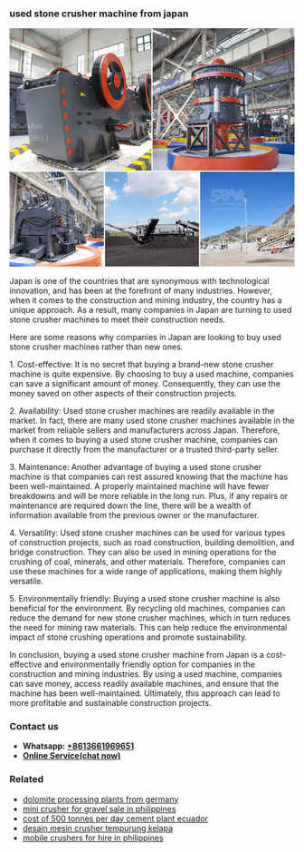 <h3>used stone crusher machine from japan</h3><img src='1708589067.jpg' alt=''><p>Japan is one of the countries that are synonymous with technological innovation, and has been at the forefront of many industries. However, when it comes to the construction and mining industry, the country has a unique approach. As a result, many companies in Japan are turning to used stone crusher machines to meet their construction needs.</p><p>Here are some reasons why companies in Japan are looking to buy used stone crusher machines rather than new ones.</p><p>1. Cost-effective: It is no secret that buying a brand-new stone crusher machine is quite expensive. By choosing to buy a used machine, companies can save a significant amount of money. Consequently, they can use the money saved on other aspects of their construction projects.</p><p>2. Availability: Used stone crusher machines are readily available in the market. In fact, there are many used stone crusher machines available in the market from reliable sellers and manufacturers across Japan. Therefore, when it comes to buying a used stone crusher machine, companies can purchase it directly from the manufacturer or a trusted third-party seller.</p><p>3. Maintenance: Another advantage of buying a used stone crusher machine is that companies can rest assured knowing that the machine has been well-maintained. A properly maintained machine will have fewer breakdowns and will be more reliable in the long run. Plus, if any repairs or maintenance are required down the line, there will be a wealth of information available from the previous owner or the manufacturer.</p><p>4. Versatility: Used stone crusher machines can be used for various types of construction projects, such as road construction, building demolition, and bridge construction. They can also be used in mining operations for the crushing of coal, minerals, and other materials. Therefore, companies can use these machines for a wide range of applications, making them highly versatile.</p><p>5. Environmentally friendly: Buying a used stone crusher machine is also beneficial for the environment. By recycling old machines, companies can reduce the demand for new stone crusher machines, which in turn reduces the need for mining raw materials. This can help reduce the environmental impact of stone crushing operations and promote sustainability.</p><p>In conclusion, buying a used stone crusher machine from Japan is a cost-effective and environmentally friendly option for companies in the construction and mining industries. By using a used machine, companies can save money, access readily available machines, and ensure that the machine has been well-maintained. Ultimately, this approach can lead to more profitable and sustainable construction projects.</p><h3>Contact us</h3><ul><li><strong>Whatsapp:&nbsp;<a href="https://wa.me/8613661969651">+8613661969651</a></strong></li><li><a href="https://swt.shibang-china.com/?git&amp;zhl&amp;used stone crusher machine from japan"><strong>Online Service(chat now)</strong></a></li></ul><h3>Related</h3><ul><li><a href='dolomite processing plants from germany.md'>dolomite processing plants from germany</a></li><li><a href='mini crusher for gravel sale in philippines.md'>mini crusher for gravel sale in philippines</a></li><li><a href='cost of 500 tonnes per day cement plant ecuador.md'>cost of 500 tonnes per day cement plant ecuador</a></li><li><a href='desain mesin crusher tempurung kelapa.md'>desain mesin crusher tempurung kelapa</a></li><li><a href='mobile crushers for hire in philippines.md'>mobile crushers for hire in philippines</a></li></ul>